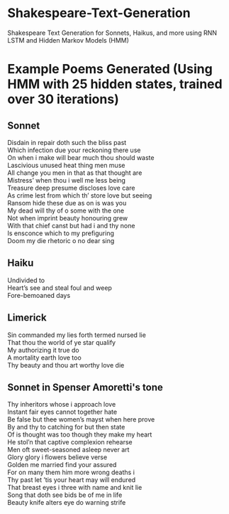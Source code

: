 # Shakespeare-Text-Generation
Shakespeare Text Generation for Sonnets, Haikus, and more using RNN LSTM and Hidden Markov Models (HMM)

# Example Poems Generated (Using HMM with 25 hidden states, trained over 30 iterations)

## Sonnet 
Disdain in repair doth such the bliss past \
Which infection due your reckoning there use \
On when i make will bear much thou should waste \
Lascivious unused heat thing men muse \
All change you men in that as that thought are \
Mistress’ when thou i well me less being \
Treasure deep presume discloses love care \
As crime lest from which th’ store love but seeing \
Ransom hide these due as on is was you \
My dead will thy of o some with the one \
Not when imprint beauty honouring grew \
With that chief canst but had i and thy none \
Is ensconce which to my prefiguring \
Doom my die rhetoric o no dear sing 

## Haiku
Undivided to \
Heart’s see and steal foul and weep \
Fore-bemoaned days 

## Limerick
Sin commanded my lies forth termed nursed lie \
That thou the world of ye star qualify \
My authorizing it true do \
A mortality earth love too \
Thy beauty and thou art worthy love die 

## Sonnet in Spenser Amoretti's tone
Thy inheritors whose i approach love \
Instant fair eyes cannot together hate \
Be false but thee women’s mayst when here prove \
By and thy to catching for but then state \
Of is thought was too though they make my heart \
He stol’n that captive complexion rehearse \
Men oft sweet-seasoned asleep never art \
Glory glory i flowers believe verse \
Golden me married find your assured \
For on many them him more wrong deaths i \
Thy past let ’tis your heart may will endured \
That breast eyes i three with name and knit lie \
Song that doth see bids be of me in life \
Beauty knife alters eye do warning strife 
